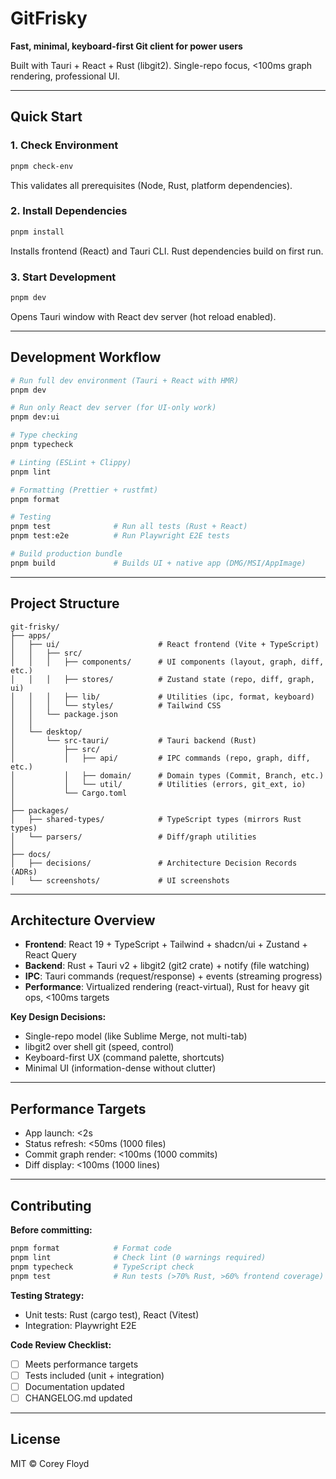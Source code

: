 # GitFrisky

**Fast, minimal, keyboard-first Git client for power users**

Built with Tauri + React + Rust (libgit2). Single-repo focus, <100ms graph rendering, professional UI.

---

## Quick Start

### 1. Check Environment
```bash
pnpm check-env
```
This validates all prerequisites (Node, Rust, platform dependencies).

### 2. Install Dependencies
```bash
pnpm install
```
Installs frontend (React) and Tauri CLI. Rust dependencies build on first run.

### 3. Start Development
```bash
pnpm dev
```
Opens Tauri window with React dev server (hot reload enabled).


---

## Development Workflow

```bash
# Run full dev environment (Tauri + React with HMR)
pnpm dev

# Run only React dev server (for UI-only work)
pnpm dev:ui

# Type checking
pnpm typecheck

# Linting (ESLint + Clippy)
pnpm lint

# Formatting (Prettier + rustfmt)
pnpm format

# Testing
pnpm test              # Run all tests (Rust + React)
pnpm test:e2e          # Run Playwright E2E tests

# Build production bundle
pnpm build             # Builds UI + native app (DMG/MSI/AppImage)
```

---

## Project Structure

```
git-frisky/
├── apps/
│   ├── ui/                      # React frontend (Vite + TypeScript)
│   │   ├── src/
│   │   │   ├── components/      # UI components (layout, graph, diff, etc.)
│   │   │   ├── stores/          # Zustand state (repo, diff, graph, ui)
│   │   │   ├── lib/             # Utilities (ipc, format, keyboard)
│   │   │   └── styles/          # Tailwind CSS
│   │   └── package.json
│   │
│   └── desktop/
│       └── src-tauri/           # Tauri backend (Rust)
│           ├── src/
│           │   ├── api/         # IPC commands (repo, graph, diff, etc.)
│           │   ├── domain/      # Domain types (Commit, Branch, etc.)
│           │   └── util/        # Utilities (errors, git_ext, io)
│           └── Cargo.toml
│
├── packages/
│   ├── shared-types/            # TypeScript types (mirrors Rust types)
│   └── parsers/                 # Diff/graph utilities
│
├── docs/
│   ├── decisions/               # Architecture Decision Records (ADRs)
│   └── screenshots/             # UI screenshots

```

---

## Architecture Overview

- **Frontend**: React 19 + TypeScript + Tailwind + shadcn/ui + Zustand + React Query
- **Backend**: Rust + Tauri v2 + libgit2 (git2 crate) + notify (file watching)
- **IPC**: Tauri commands (request/response) + events (streaming progress)
- **Performance**: Virtualized rendering (react-virtual), Rust for heavy git ops, <100ms targets

**Key Design Decisions:**
- Single-repo model (like Sublime Merge, not multi-tab)
- libgit2 over shell git (speed, control)
- Keyboard-first UX (command palette, shortcuts)
- Minimal UI (information-dense without clutter)

---

## Performance Targets

- App launch: <2s
- Status refresh: <50ms (1000 files)
- Commit graph render: <100ms (1000 commits)
- Diff display: <100ms (1000 lines)

---

## Contributing


**Before committing:**
```bash
pnpm format            # Format code
pnpm lint              # Check lint (0 warnings required)
pnpm typecheck         # TypeScript check
pnpm test              # Run tests (>70% Rust, >60% frontend coverage)
```

**Testing Strategy:**
- Unit tests: Rust (cargo test), React (Vitest)
- Integration: Playwright E2E

**Code Review Checklist:**
- [ ] Meets performance targets
- [ ] Tests included (unit + integration)
- [ ] Documentation updated
- [ ] CHANGELOG.md updated

---

## License

MIT © Corey Floyd
